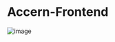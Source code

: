 # Accern-Frontend

![image](https://github.com/liashenkoart/accern/assets/117692063/c6ea6b03-be8d-453f-8817-a9f2b1ebb140)
